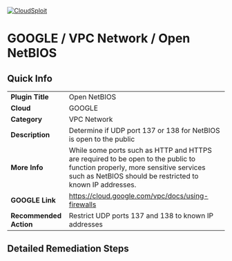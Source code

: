 [![CloudSploit](https://cloudsploit.com/img/logo-new-big-text-100.png "CloudSploit")](https://cloudsploit.com)

# GOOGLE / VPC Network / Open NetBIOS

## Quick Info

| | |
|-|-|
| **Plugin Title** | Open NetBIOS |
| **Cloud** | GOOGLE |
| **Category** | VPC Network |
| **Description** | Determine if UDP port 137 or 138 for NetBIOS is open to the public |
| **More Info** | While some ports such as HTTP and HTTPS are required to be open to the public to function properly, more sensitive services such as NetBIOS should be restricted to known IP addresses. |
| **GOOGLE Link** | https://cloud.google.com/vpc/docs/using-firewalls |
| **Recommended Action** | Restrict UDP ports 137 and 138 to known IP addresses |

## Detailed Remediation Steps

